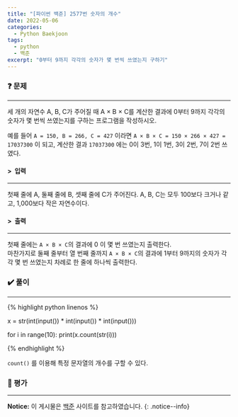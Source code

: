 ```yaml
---
title: "[파이썬 백준] 2577번 숫자의 개수"
date: 2022-05-06
categories:
  - Python Baekjoon
tags:
  - python
  - 백준
excerpt: "0부터 9까지 각각의 숫자가 몇 번씩 쓰였는지 구하기"
---
```


### ❓ 문제

---

세 개의 자연수 A, B, C가 주어질 때 A × B × C를 계산한 결과에 0부터 9까지 각각의 숫자가 몇 번씩 쓰였는지를 구하는 프로그램을 작성하시오.<br>

예를 들어 `A = 150, B = 266, C = 427` 이라면 `A × B × C = 150 × 266 × 427 = 17037300` 이 되고, 계산한 결과 `17037300` 에는 0이 3번, 1이 1번, 3이 2번, 7이 2번 쓰였다.<br>



#### > &nbsp;입력

---

첫째 줄에 A, 둘째 줄에 B, 셋째 줄에 C가 주어진다. A, B, C는 모두 100보다 크거나 같고, 1,000보다 작은 자연수이다.<br>


#### > &nbsp;출력

---

첫째 줄에는 `A × B × C`의 결과에 0 이 몇 번 쓰였는지 출력한다.<br>
마찬가지로 둘째 줄부터 열 번째 줄까지 `A × B × C`의 결과에 1부터 9까지의 숫자가 각각 몇 번 쓰였는지 차례로 한 줄에 하나씩 출력한다.<br>


### ✔️ 풀이

---

{% highlight python linenos %}

x = str(int(input()) * int(input()) * int(input()))

for i in range(10):
    print(x.count(str(i)))

{% endhighlight %}

`count()` 를 이용해 특정 문자열의 개수를 구할 수 있다.

### 💬 평가

---



**Notice:** 이 게시물은 [백준](https://www.acmicpc.net/problem/2577) 사이트를 참고하였습니다.
{: .notice--info}
